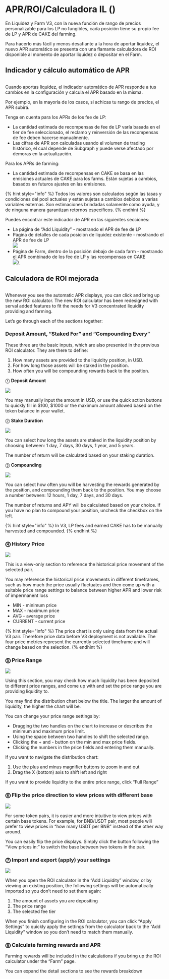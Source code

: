 # APR/ROI/Calculadora IL ()

En Liquidez y Farm V3, con la nueva función de rango de precios personalizable para los LP no fungibles, cada posición tiene su propio fee de LP y APR de CAKE del farming.

Para hacerlo más fácil y menos desafiante a la hora de aportar liquidez, el nuevo APR automático se presenta con una flamante calculadora de ROI disponible al momento de aportar liquidez o depositar en el Farm.

## Indicador y cálculo automático de APR <a href="#12d7c8c1-d0d7-4d5e-99ea-5f5b7f5378e5" id="12d7c8c1-d0d7-4d5e-99ea-5f5b7f5378e5"></a>

<figure><img src="../../.gitbook/assets/image (8).png" alt=""><figcaption></figcaption></figure>

Cuando aportas liquidez, el indicador automático de APR responde a tus cambios en la configuración y calcula el APR basado en la misma.

Por ejemplo, en la mayoría de los casos, si achicas tu rango de precios, el APR subirá.

Tenga en cuenta para los APRs de los fee de LP:

* La cantidad estimada de recompensas de fee de LP varía basada en el tier de fee seleccionado, el reclamo y reinversión de las recompensas de fee deben hacerse manualmente.
* Las cifras de APR son calculadas usando el volumen de trading histórico, el cual depende de Subgraph y puede verse afectado por demoras en la actualización.

Para los APRs de farming:

* La cantidad estimada de recompensas en CAKE se basa en las emisiones actuales de CAKE para los farms. Están sujetas a cambios, basados en futuros ajustes en las emisiones.

{% hint style="info" %}
Todos los valores son calculados según las tasas y condiciones del pool actuales y están sujetas a cambios debidos a varias variables externas. Son estimaciones brindadas solamente como ayuda, y de ninguna manera garantizan retornos específicos.
{% endhint %}

Puedes encontrar este indicador de APR en las siguientes secciones:

* La página de “Add Liquidity” - mostrando el APR de fee de LP
* Página de detalles de cada posición de liquidez existente - mostrando el APR de fee de LP\
  ![](<../../.gitbook/assets/image (6).png>)
* Página de Farm, dentro de la posición debajo de cada farm - mostrando el APR combinado de los fee de LP y las recompensas en CAKE\
  ![](<../../.gitbook/assets/image (9).png>)\


## Calculadora de ROI mejorada <a href="#6f06dc46-ff61-4022-a29d-3ebe67a50607" id="6f06dc46-ff61-4022-a29d-3ebe67a50607"></a>

<figure><img src="../../.gitbook/assets/image (7).png" alt=""><figcaption></figcaption></figure>

Whenever you see the automatic APR displays, you can click and bring up the new ROI calculator. The new ROI calculator has been redesigned with serval added features to fit the needs for V3 concentrated liquidity providing and farming.

Let’s go through each of the sections together:

### Deposit Amount, “Staked For” and “Compounding Every” <a href="#a398a29b-a1af-4ec3-9cc6-9e07e620c134" id="a398a29b-a1af-4ec3-9cc6-9e07e620c134"></a>

These three are the basic inputs, which are also presented in the previous ROI calculator. They are there to define:

1. How many assets are provided to the liquidity position, in USD.
2. For how long those assets will be staked in the position.
3. How often you will be compounding rewards back to the position.



⓵ **Deposit Amount**

![](broken-reference)

You may manually input the amount in USD, or use the quick action buttons to quickly fill in $100, $1000 or the maximum amount allowed based on the token balance in your wallet.



⓶ **Stake Duration**

![](broken-reference)

You can select how long the assets are staked in the liquidity position by choosing between: 1 day, 7 days, 30 days, 1 year, and 5 years.

The number of return will be calculated based on your staking duration.



⓷ **Compounding**

![](broken-reference)

You can select how often you will be harvesting the rewards generated by the position, and compounding them back to the position. You may choose a number between: 12 hours, 1 day, 7 days, and 30 days.

The number of returns and APY will be calculated based on your choice. If you have no plan to compound your position, uncheck the checkbox on the left.

{% hint style="info" %}
In V3, LP fees and earned CAKE has to be manually harvested and compounded.
{% endhint %}

### &#x20;⓸ History Price <a href="#19cd815c-ef3d-496a-8469-fb0164f3946b" id="19cd815c-ef3d-496a-8469-fb0164f3946b"></a>

![](broken-reference)

This is a view-only section to reference the historical price movement of the selected pair.

You may reference the historical price movements in different timeframes, such as how much the price usually fluctuates and then come up with a suitable price range settings to balance between higher APR and lower risk of impermanent loss

* MIN - minimum price
* MAX - maximum price
* AVG - average price
* CURRENT - current price

{% hint style="info" %}
The price chart is only using data from the actual V3 pair. Therefore price data before V3 deployment is not available. The four price metrics represent the currently selected timeframe and will change based on the selection.
{% endhint %}

### ⓹ Price Range <a href="#bbec6919-1404-4523-815e-063405a961f1" id="bbec6919-1404-4523-815e-063405a961f1"></a>

![](broken-reference)

Using this section, you may check how much liquidity has been deposited to different price ranges, and come up with and set the price range you are providing liquidity to.

You may find the distribution chart below the title. The larger the amount of liquidity, the higher the chart will be.

You can change your price range settings by:

* Dragging the two handles on the chart to increase or describes the minimum and maximum price limit.
* Using the space between two handles to shift the selected range.
* Clicking the + and - button on the min and max price fields.
* Clicking the numbers in the price fields and entering them manually.

If you want to navigate the distribution chart:

1. Use the plus and minus magnifier buttons to zoom in and out
2. Drag the X (bottom) axis to shift left and right

If you want to provide liquidity to the entire price range, click “Full Range”

### ⓺ Flip the price direction to view prices with different base <a href="#5c3bdfaf-bd66-4942-873d-d617eeeab53d" id="5c3bdfaf-bd66-4942-873d-d617eeeab53d"></a>

![](broken-reference)

For some token pairs, it is easier and more intuitive to view prices with certain base tokens. For example, for BNB/USDT pair, most people will prefer to view prices in “how many USDT per BNB” instead of the other way around.

You can easily flip the price displays. Simply click the button following the “View prices in:” to switch the base between two tokens in the pair.

### ⓻ Import and export (apply) your settings <a href="#d18cf936-315e-4432-a3a5-f65976651073" id="d18cf936-315e-4432-a3a5-f65976651073"></a>

![](broken-reference)

When you open the ROI calculator in the “Add Liquidity” window, or by viewing an existing position, the following settings will be automatically imported so you don’t need to set them again:

1. The amount of assets you are depositing
2. The price range
3. The selected fee tier

When you finish configuring in the ROI calculator, you can click “Apply Settings” to quickly apply the settings from the calculator back to the “Add Liquidity” window so you don’t need to match them manually.

### ⓼ Calculate farming rewards and APR <a href="#584c385b-5f76-42e5-8751-8344d6bd4749" id="584c385b-5f76-42e5-8751-8344d6bd4749"></a>

Farming rewards will be included in the calculations if you bring up the ROI calculator under the “Farm” page.

You can expand the detail sections to see the rewards breakdown
